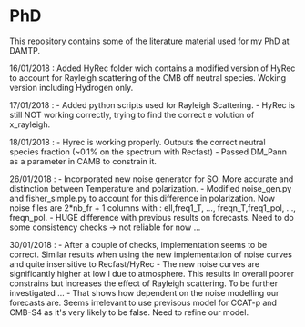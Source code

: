 # PhD
This repository contains some of the literature material used for my PhD at DAMTP.

16/01/2018 : Added HyRec folder wich contains a modified version of HyRec to account for Rayleigh scattering of the CMB off neutral species. Woking version including Hydrogen only. 

17/01/2018 : - Added python scripts used for Rayleigh Scattering. 
             - HyRec is still NOT working correctly, trying to find the correct e volution of x_rayleigh. 

18/01/2018 : - Hyrec is working properly. Outputs the correct neutral species fraction (~0.1% on the spectrum with Recfast)
             - Passed DM_Pann as a parameter in CAMB to constrain it.

26/01/2018 : - Incorporated new noise generator for SO. More accurate and distinction between Temperature and polarization. 
             - Modified noise_gen.py and fisher_simple.py to account for this difference in polarization. Now noise files are 2*nb_fr + 1 columns with : ell,freq1_T, ..., freqn_T,freq1_pol, ..., freqn_pol. 
             - HUGE difference with previous results on forecasts. Need to do some consistency checks -> not reliable for now ...

30/01/2018 : - After a couple of checks, implementation seems to be correct. Similar results when using the new implementation of noise curves and quite insensitive to Recfast/HyRec
             - The new noise curves are significantly higher at low l due to atmosphere. This results in overall poorer constrains but increases the effect of Rayleigh scattering. To be further investigated ...
             - That shows how dependent on the noise modelling our forecasts are. Seems irrelevant to use previsous model for CCAT-p and CMB-S4 as it's very likely to be false. Need to refine our model. 

 
            
 
